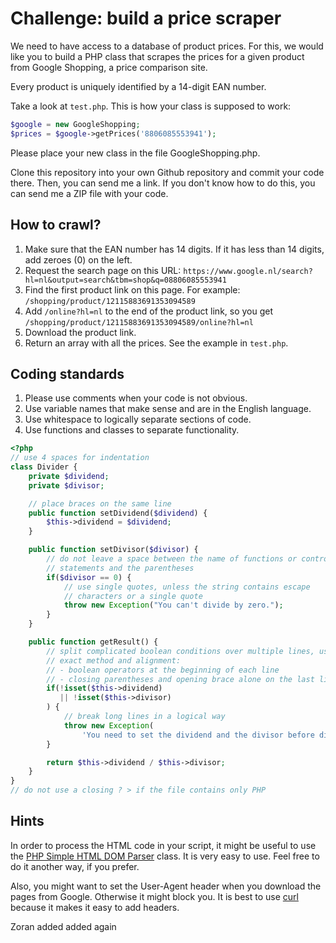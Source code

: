 Challenge: build a price scraper
================================

We need to have access to a database of product prices. For this, we would like
you to build a PHP class that scrapes the prices for a given product from Google
Shopping, a price comparison site.

Every product is uniquely identified by a 14-digit EAN number.

Take a look at `test.php`. This is how your class is supposed to work:

```php
$google = new GoogleShopping;
$prices = $google->getPrices('8806085553941');
```

Please place your new class in the file GoogleShopping.php.

Clone this repository into your own Github repository and commit your code
there. Then, you can send me a link. If you don't know how to do this, you can
send me a ZIP file with your code.

How to crawl?
-------------

1. Make sure that the EAN number has 14 digits. If it has less than 14 digits,
   add zeroes (0) on the left.
1. Request the search page on this URL:
   `https://www.google.nl/search?hl=nl&output=search&tbm=shop&q=08806085553941`
1. Find the first product link on this page. For example:
   `/shopping/product/12115883691353094589`
1. Add `/online?hl=nl` to the end of the product link, so you get
   `/shopping/product/12115883691353094589/online?hl=nl`
1. Download the product link.
1. Return an array with all the prices. See the example in `test.php`.

Coding standards
----------------

1. Please use comments when your code is not obvious.
1. Use variable names that make sense and are in the English language.
1. Use whitespace to logically separate sections of code.
1. Use functions and classes to separate functionality.

```php
<?php
// use 4 spaces for indentation
class Divider {
    private $dividend;
    private $divisor;

    // place braces on the same line
    public function setDividend($dividend) {
        $this->dividend = $dividend;
    }

    public function setDivisor($divisor) {
        // do not leave a space between the name of functions or control
        // statements and the parentheses
        if($divisor == 0) {
            // use single quotes, unless the string contains escape
            // characters or a single quote
            throw new Exception("You can't divide by zero.");
        }
    }

    public function getResult() {
        // split complicated boolean conditions over multiple lines, using this
        // exact method and alignment:
        // - boolean operators at the beginning of each line
        // - closing parentheses and opening brace alone on the last line
        if(!isset($this->dividend)
           || !isset($this->divisor)
        ) {
            // break long lines in a logical way
            throw new Exception(
                'You need to set the dividend and the divisor before dividing.');
        }

        return $this->dividend / $this->divisor;
    }
}
// do not use a closing ? > if the file contains only PHP
```

Hints
-----

In order to process the HTML code in your script, it might be useful to use the
[PHP Simple HTML DOM Parser](http://simplehtmldom.sourceforge.net/) class. It is
very easy to use. Feel free to do it another way, if you prefer.

Also, you might want to set the User-Agent header when you download the pages
from Google. Otherwise it might block you. It is best to use
[curl](http://php.net/curl) because it makes it easy to add headers.

Zoran added
added again

